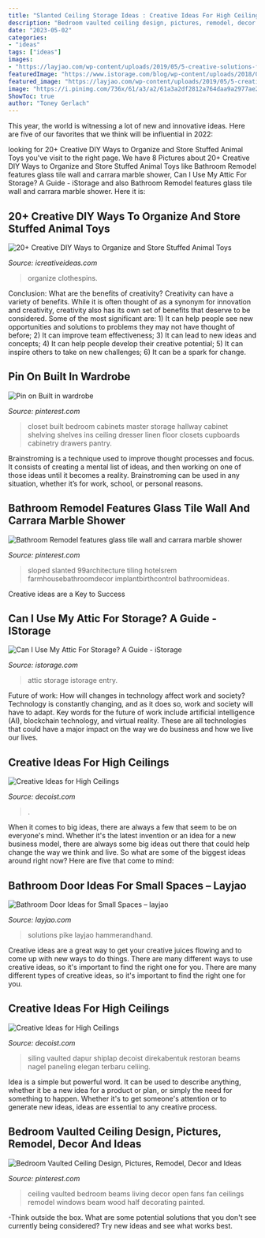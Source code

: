 ```yaml
---
title: "Slanted Ceiling Storage Ideas : Creative Ideas For High Ceilings"
description: "Bedroom vaulted ceiling design, pictures, remodel, decor and ideas"
date: "2023-05-02"
categories:
- "ideas"
tags: ["ideas"]
images:
- "https://layjao.com/wp-content/uploads/2019/05/5-creative-solutions-for-small-bathrooms-hammer-hand.jpg"
featuredImage: "https://www.istorage.com/blog/wp-content/uploads/2018/05/istorage-attic-entry.jpg"
featured_image: "https://layjao.com/wp-content/uploads/2019/05/5-creative-solutions-for-small-bathrooms-hammer-hand.jpg"
image: "https://i.pinimg.com/736x/61/a3/a2/61a3a2df2812a764daa9a2977ae22368--wood-entertainment-center-bungalow-bedroom.jpg"
ShowToc: true
author: "Toney Gerlach"
---
```



This year, the world is witnessing a lot of new and innovative ideas. Here are five of our favorites that we think will be influential in 2022: 

	

		
looking for 20+ Creative DIY Ways to Organize and Store Stuffed Animal Toys you've visit to the right page. We have 8 Pictures about 20+ Creative DIY Ways to Organize and Store Stuffed Animal Toys like Bathroom Remodel features glass tile wall and carrara marble shower, Can I Use My Attic For Storage? A Guide - iStorage and also Bathroom Remodel features glass tile wall and carrara marble shower. Here it is:
		
    
## 20+ Creative DIY Ways To Organize And Store Stuffed Animal Toys

<img loading=lazy src="https://www.icreativeideas.com/wp-content/uploads/2015/07/stuffedanimal24.jpg" onerror="this.onerror=null;this.src='https://tse4.mm.bing.net/th?id=OIP._MgxVTHje8y05Tidgo88dwAAAA&amp;pid=15.1';" alt="20+ Creative DIY Ways to Organize and Store Stuffed Animal Toys">

_Source: icreativeideas.com_

>organize clothespins. 

	

Conclusion: What are the benefits of creativity?
Creativity can have a variety of benefits. While it is often thought of as a synonym for innovation and creativity, creativity also has its own set of benefits that deserve to be considered. Some of the most significant are: 1) It can help people see new opportunities and solutions to problems they may not have thought of before; 2) It can improve team effectiveness; 3) It can lead to new ideas and concepts; 4) It can help people develop their creative potential; 5) It can inspire others to take on new challenges; 6) It can be a spark for change.

    
## Pin On Built In Wardrobe

<img loading=lazy src="https://i.pinimg.com/736x/61/a3/a2/61a3a2df2812a764daa9a2977ae22368--wood-entertainment-center-bungalow-bedroom.jpg" onerror="this.onerror=null;this.src='https://tse4.mm.bing.net/th?id=OIP.wNZAKwOy76lBKmiAXzm9SwHaJ9&amp;pid=15.1';" alt="Pin on Built in wardrobe">

_Source: pinterest.com_

>closet built bedroom cabinets master storage hallway cabinet shelving shelves ins ceiling dresser linen floor closets cupboards cabinetry drawers pantry. 

	

Brainstroming is a technique used to improve thought processes and focus. It consists of creating a mental list of ideas, and then working on one of those ideas until it becomes a reality. Brainstroming can be used in any situation, whether it’s for work, school, or personal reasons.

    
## Bathroom Remodel Features Glass Tile Wall And Carrara Marble Shower

<img loading=lazy src="https://i.pinimg.com/736x/b1/5b/ce/b15bced55c2a4a9b9f0b9d9b096d5fe4.jpg" onerror="this.onerror=null;this.src='https://tse1.mm.bing.net/th?id=OIP.Lj8bqbAvuYWAh0BMtOEhbgHaLX&amp;pid=15.1';" alt="Bathroom Remodel features glass tile wall and carrara marble shower">

_Source: pinterest.com_

>sloped slanted 99architecture tiling hotelsrem farmhousebathroomdecor implantbirthcontrol bathroomideas. 

	

Creative ideas are a Key to Success

    
## Can I Use My Attic For Storage? A Guide - IStorage

<img loading=lazy src="https://www.istorage.com/blog/wp-content/uploads/2018/05/istorage-attic-entry.jpg" onerror="this.onerror=null;this.src='https://tse3.mm.bing.net/th?id=OIP.eQ4wtfvKthJxPzAo5NMTFAHaE8&amp;pid=15.1';" alt="Can I Use My Attic For Storage? A Guide - iStorage">

_Source: istorage.com_

>attic storage istorage entry. 

	

Future of work: How will changes in technology affect work and society?
Technology is constantly changing, and as it does so, work and society will have to adapt. Key words for the future of work include artificial intelligence (AI), blockchain technology, and virtual reality. These are all technologies that could have a major impact on the way we do business and how we live our lives.

    
## Creative Ideas For High Ceilings

<img loading=lazy src="https://cdn.decoist.com/wp-content/uploads/2012/05/modern-miami-home-with-high-ceiling-living-room.jpg" onerror="this.onerror=null;this.src='https://tse1.mm.bing.net/th?id=OIP.jSAbjujVHcxl-dea4pGLTgHaLH&amp;pid=15.1';" alt="Creative Ideas for High Ceilings">

_Source: decoist.com_

>. 

	

When it comes to big ideas, there are always a few that seem to be on everyone's mind. Whether it's the latest invention or an idea for a new business model, there are always some big ideas out there that could help change the way we think and live. So what are some of the biggest ideas around right now? Here are five that come to mind: 

    
## Bathroom Door Ideas For Small Spaces – Layjao

<img loading=lazy src="https://layjao.com/wp-content/uploads/2019/05/5-creative-solutions-for-small-bathrooms-hammer-hand.jpg" onerror="this.onerror=null;this.src='https://tse1.mm.bing.net/th?id=OIP.n02aeFDuzANuwEhbuPXm0AHaK-&amp;pid=15.1';" alt="Bathroom Door Ideas for Small Spaces – layjao">

_Source: layjao.com_

>solutions pike layjao hammerandhand. 

	

Creative ideas are a great way to get your creative juices flowing and to come up with new ways to do things. There are many different ways to use creative ideas, so it's important to find the right one for you. There are many different types of creative ideas, so it's important to find the right one for you.

    
## Creative Ideas For High Ceilings

<img loading=lazy src="https://cdn.decoist.com/wp-content/uploads/2012/05/bright-living-room-with-high-ceiling.jpg" onerror="this.onerror=null;this.src='https://tse2.mm.bing.net/th?id=OIP.9Awf5jE5XcMi6g60HLLFYQHaLH&amp;pid=15.1';" alt="Creative Ideas for High Ceilings">

_Source: decoist.com_

>siling vaulted dapur shiplap decoist direkabentuk restoran beams nagel paneling elegan terbaru celiing. 

	

Idea is a simple but powerful word. It can be used to describe anything, whether it be a new idea for a product or plan, or simply the need for something to happen. Whether it's to get someone's attention or to generate new ideas, ideas are essential to any creative process.

    
## Bedroom Vaulted Ceiling Design, Pictures, Remodel, Decor And Ideas

<img loading=lazy src="https://s-media-cache-ak0.pinimg.com/736x/38/b9/07/38b9073a5bf343c3f1df0c563411840a.jpg" onerror="this.onerror=null;this.src='https://tse4.mm.bing.net/th?id=OIP.CmYff0sjxNDYJ6h6GEd3bwHaJ4&amp;pid=15.1';" alt="Bedroom Vaulted Ceiling Design, Pictures, Remodel, Decor and Ideas">

_Source: pinterest.com_

>ceiling vaulted bedroom beams living decor open fans fan ceilings remodel windows beam wood half decorating painted. 

	

-Think outside the box. What are some potential solutions that you don't see currently being considered? Try new ideas and see what works best. 

